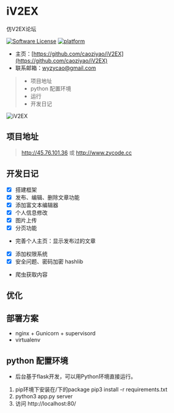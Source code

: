 # iV2EX
仿V2EX论坛

[![Software License](https://img.shields.io/badge/license-MIT-brightgreen.svg)](LICENSE)
[![platform](https://img.shields.io/badge/python-3.4-green.svg)]()

* 主页：[https://github.com/caoziyao/iV2EX](https://github.com/caoziyao/iV2EX)
* 联系邮箱：wyzycao@gmail.com

> * 项目地址
> * python 配置环境
> * 运行
> * 开发日记

![iV2EX](https://github.com/caoziyao/iV2EX/blob/master/static/img/v2ex.png)  

## 项目地址

> http://45.76.101.36
或
http://www.zycode.cc

## 开发日记
- [x] 搭建框架
- [x] 发布、编辑、删除文章功能
- [x] 添加富文本编辑器
- [x] 个人信息修改
- [x] 图片上传
- [x] 分页功能
- 完善个人主页：显示发布过的文章
- [x] 添加权限系统
- [x] 安全问题、密码加密 hashlib
- 爬虫获取内容

## 优化

## 部署方案
- nginx + Gunicorn + supervisord
- virtualenv

## python 配置环境
- 后台基于flask开发，可以用Python环境直接运行。 
1. pip环境下安装在/下的package pip3 install -r requirements.txt
2. python3 app.py server
3. 访问 http://localhost:80/








